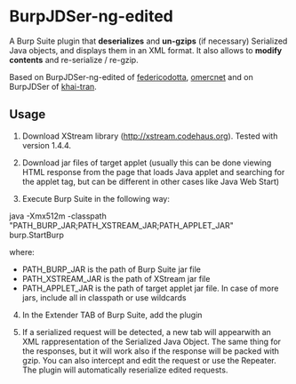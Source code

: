 # BurpJDSer-ng-edited

A Burp Suite plugin that **deserializes** and **un-gzips** (if necessary) Serialized Java objects, and displays them in an XML format. It also allows to **modify contents** and re-serialize / re-gzip.

Based on BurpJDSer-ng-edited of [federicodotta](https://github.com/federicodotta/BurpJDSer-ng-edited), [omercnet](https://github.com/omercnet/BurpJDSer-ng) and on BurpJDSer of [khai-tran](https://github.com/khai-tran/BurpJDSer).

## Usage

1) Download XStream library (http://xstream.codehaus.org). Tested with version 1.4.4.

2) Download jar files of target applet (usually this can be done viewing HTML response from the page that loads Java applet and searching for the applet tag, but can be different in other cases like Java Web Start)

3) Execute Burp Suite in the following way:

java -Xmx512m -classpath "PATH_BURP_JAR;PATH_XSTREAM_JAR;PATH_APPLET_JAR" burp.StartBurp

where:
* PATH_BURP_JAR is the path of Burp Suite jar file
* PATH_XSTREAM_JAR is the path of XStream jar file
* PATH_APPLET_JAR is the path of target applet jar file. In case of more jars, include all in classpath or use wildcards

4) In the Extender TAB of Burp Suite, add the plugin

5) If a serialized request will be detected, a new tab will appearwith an XML rappresentation of the Serialized Java Object. The same thing for the responses, but it will work also if the response will be packed with gzip. You can also intercept and edit the request or use the Repeater. The plugin will automatically reserialize edited requests.
